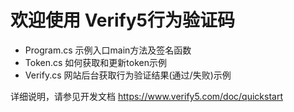 # 欢迎使用 Verify5行为验证码
- Program.cs 示例入口main方法及签名函数
- Token.cs 如何获取和更新token示例
- Verify.cs 网站后台获取行为验证结果(通过/失败)示例

详细说明，请参见开发文档 https://www.verify5.com/doc/quickstart